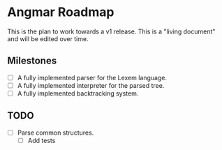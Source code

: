 # Angmar Roadmap

This is the plan to work towards a v1 release. This is a "living document" and will be edited over time.

## Milestones

- [ ] A fully implemented parser for the Lexem language.
- [ ] A fully implemented interpreter for the parsed tree.
- [ ] A fully implemented backtracking system.

## TODO

- [ ] Parse common structures.
  - [ ] Add tests
